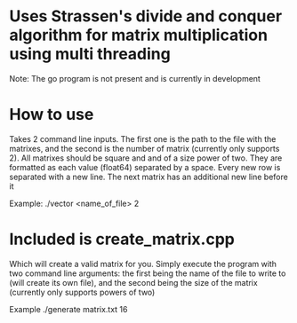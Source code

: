 # Uses Strassen's divide and conquer algorithm for matrix multiplication using multi threading

Note: The go program is not present and is currently in development

# How to use
Takes 2 command line inputs. The first one is the path to the file with the matrixes, and the second is the number of matrix (currently only supports 2). All matrixes should be square and and of a size power of two. They are formatted as each value (float64) separated by a space. Every new row is separated with a new line. The next matrix has an additional new line before it

Example: ./vector <name_of_file> 2

# Included is create_matrix.cpp 
Which will create a valid matrix for you. Simply execute the program with two command line arguments: the first being the name of the file to write to (will create its own file), and the second being the size of the matrix (currently only supports powers of two)

Example ./generate matrix.txt 16

